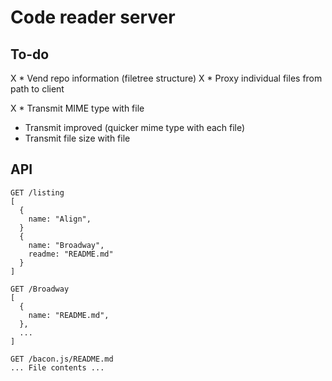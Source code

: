 # Code reader server

## To-do
X * Vend repo information (filetree structure)
X * Proxy individual files from path to client

X * Transmit MIME type with file
* Transmit improved (quicker mime type with each file)
* Transmit file size with file


## API

    GET /listing
    [
      {
        name: "Align",
      }
      {
        name: "Broadway",
        readme: "README.md"
      }
    ]

    GET /Broadway
    [
      {
        name: "README.md",
      },
      ...
    ]

    GET /bacon.js/README.md
    ... File contents ...

